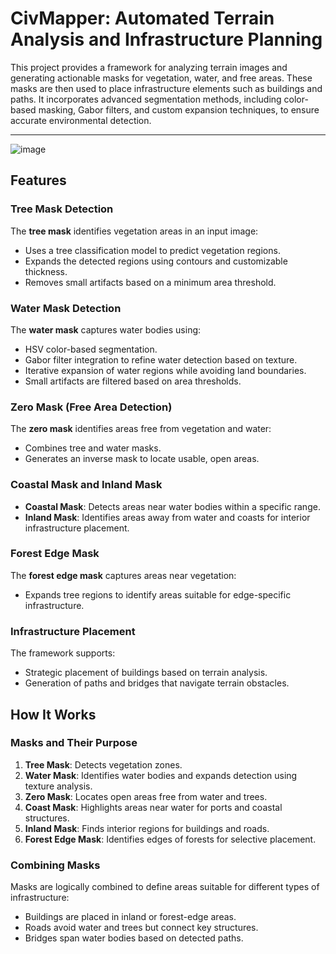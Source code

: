 # CivMapper: Automated Terrain Analysis and Infrastructure Planning

This project provides a framework for analyzing terrain images and generating actionable masks for vegetation, water, and free areas. These masks are then used to place infrastructure elements such as buildings and paths. It incorporates advanced segmentation methods, including color-based masking, Gabor filters, and custom expansion techniques, to ensure accurate environmental detection.

---

![image](https://github.com/user-attachments/assets/46161fff-db27-4c97-bd67-4901f1d7d881)

## Features

### Tree Mask Detection
The **tree mask** identifies vegetation areas in an input image:
- Uses a tree classification model to predict vegetation regions.
- Expands the detected regions using contours and customizable thickness.
- Removes small artifacts based on a minimum area threshold.

### Water Mask Detection
The **water mask** captures water bodies using:
- HSV color-based segmentation.
- Gabor filter integration to refine water detection based on texture.
- Iterative expansion of water regions while avoiding land boundaries.
- Small artifacts are filtered based on area thresholds.

### Zero Mask (Free Area Detection)
The **zero mask** identifies areas free from vegetation and water:
- Combines tree and water masks.
- Generates an inverse mask to locate usable, open areas.

### Coastal Mask and Inland Mask
- **Coastal Mask**: Detects areas near water bodies within a specific range.
- **Inland Mask**: Identifies areas away from water and coasts for interior infrastructure placement.

### Forest Edge Mask
The **forest edge mask** captures areas near vegetation:
- Expands tree regions to identify areas suitable for edge-specific infrastructure.

### Infrastructure Placement
The framework supports:
- Strategic placement of buildings based on terrain analysis.
- Generation of paths and bridges that navigate terrain obstacles.

## How It Works

### Masks and Their Purpose
1. **Tree Mask**: Detects vegetation zones.
2. **Water Mask**: Identifies water bodies and expands detection using texture analysis.
3. **Zero Mask**: Locates open areas free from water and trees.
4. **Coast Mask**: Highlights areas near water for ports and coastal structures.
5. **Inland Mask**: Finds interior regions for buildings and roads.
6. **Forest Edge Mask**: Identifies edges of forests for selective placement.

### Combining Masks
Masks are logically combined to define areas suitable for different types of infrastructure:
- Buildings are placed in inland or forest-edge areas.
- Roads avoid water and trees but connect key structures.
- Bridges span water bodies based on detected paths.
